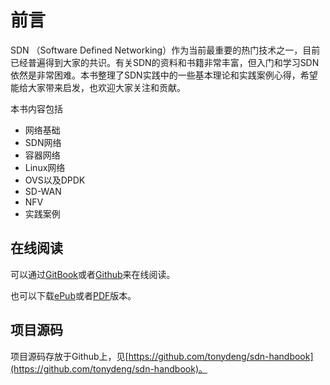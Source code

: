 # 前言

SDN （Software Defined Networking）作为当前最重要的热门技术之一，目前已经普遍得到大家的共识。有关SDN的资料和书籍非常丰富，但入门和学习SDN依然是非常困难。本书整理了SDN实践中的一些基本理论和实践案例心得，希望能给大家带来启发，也欢迎大家关注和贡献。

本书内容包括

- 网络基础
- SDN网络
- 容器网络
- Linux网络
- OVS以及DPDK
- SD-WAN
- NFV
- 实践案例


## 在线阅读

可以通过[GitBook](https://tonydeng.gitbooks.io/sdn/)或者[Github](https://github.com/tonydeng/sdn-handbook)来在线阅读。

也可以下载[ePub](https://www.gitbook.com/download/epub/book/tonydeng/sdn)或者[PDF](https://www.gitbook.com/download/pdf/book/tonydeng/sdn)版本。

## 项目源码

项目源码存放于Github上，见[https://github.com/tonydeng/sdn-handbook](https://github.com/tonydeng/sdn-handbook)。
